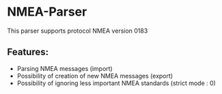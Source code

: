 # NMEA-Parser
This parser supports protocol NMEA version 0183

## Features:
* Parsing NMEA messages (import)
* Possibility of creation of new NMEA messages (export)
* Possibility of ignoring less important NMEA standards (strict mode : 0)
